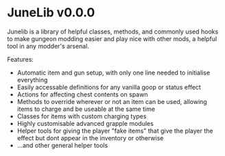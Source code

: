 # JuneLib v0.0.0

Junelib is a library of helpful classes, methods, and commonly used hooks to make gungeon modding easier and play nice with other mods, a helpful tool in any modder's arsenal.

Features:
* Automatic item and gun setup, with only one line needed to initialise everything
* Easily accessable definitions for any vanilla goop or status effect
* Actions for affecting chest contents on spawn
* Methods to override wherever or not an item can be used, allowing items to charge and be useable at the same time
* Classes for items with custom charging types
* Highly customisable advanced grapple modules
* Helper tools for giving the player "fake items" that give the player the effect but dont appear in the inventory or otherwise
* ...and other general helper tools
